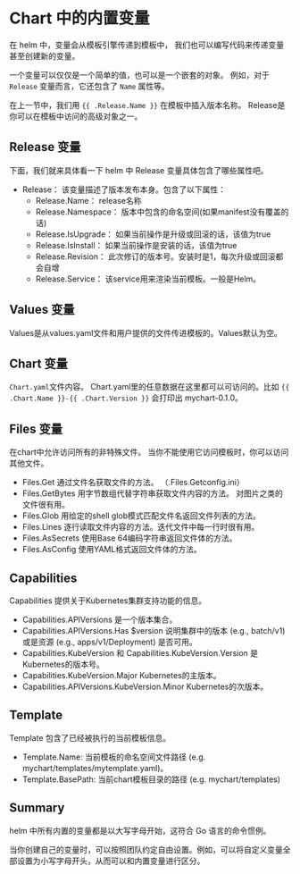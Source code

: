 # Chart 中的内置变量

在 helm 中，变量会从模板引擎传递到模板中，
我们也可以编写代码来传递变量甚至创建新的变量。

一个变量可以仅仅是一个简单的值，也可以是一个嵌套的对象。
例如，对于 `Release` 变量而言，它还包含了 `Name` 属性等。

在上一节中，我们用 `{{ .Release.Name }}` 在模板中插入版本名称。
Release是你可以在模板中访问的高级对象之一。

## Release 变量

下面，我们就来具体看一下 helm 中 Release 变量具体包含了哪些属性吧。

 - Release： 该变量描述了版本发布本身。包含了以下属性：
   - Release.Name： release名称
   - Release.Namespace： 版本中包含的命名空间(如果manifest没有覆盖的话)
   - Release.IsUpgrade： 如果当前操作是升级或回滚的话，该值为true
   - Release.IsInstall： 如果当前操作是安装的话，该值为true
   - Release.Revision： 此次修订的版本号。安装时是1，每次升级或回滚都会自增
   - Release.Service： 该service用来渲染当前模板。一般是Helm。


## Values 变量

Values是从values.yaml文件和用户提供的文件传进模板的。Values默认为空。

## Chart 变量

`Chart.yaml`文件内容。
Chart.yaml里的任意数据在这里都可以可访问的。比如 `{{ .Chart.Name }}-{{ .Chart.Version }}` 会打印出 mychart-0.1.0。

## Files 变量

在chart中允许访问所有的非特殊文件。
当你不能使用它访问模板时，你可以访问其他文件。 

 - Files.Get 通过文件名获取文件的方法。 （.Files.Getconfig.ini）
 - Files.GetBytes 用字节数组代替字符串获取文件内容的方法。 对图片之类的文件很有用。
 - Files.Glob 用给定的shell glob模式匹配文件名返回文件列表的方法。
 - Files.Lines 逐行读取文件内容的方法。迭代文件中每一行时很有用。
 - Files.AsSecrets 使用Base 64编码字符串返回文件体的方法。
 - Files.AsConfig 使用YAML格式返回文件体的方法。

## Capabilities

Capabilities 提供关于Kubernetes集群支持功能的信息。

 - Capabilities.APIVersions 是一个版本集合。
 - Capabilities.APIVersions.Has $version 说明集群中的版本 (e.g., batch/v1) 或是资源 (e.g., apps/v1/Deployment) 是否可用。
 - Capabilities.KubeVersion 和 Capabilities.KubeVersion.Version 是Kubernetes的版本号。
 - Capabilities.KubeVersion.Major Kubernetes的主版本。
 - Capabilities.APIVersions.KubeVersion.Minor Kubernetes的次版本。

## Template

Template 包含了已经被执行的当前模板信息。

 - Template.Name: 当前模板的命名空间文件路径 (e.g. mychart/templates/mytemplate.yaml)。
 - Template.BasePath: 当前chart模板目录的路径 (e.g. mychart/templates)


## Summary

helm 中所有内置的变量都是以大写字母开始，这符合 Go 语言的命令惯例。

当你创建自己的变量时，可以按照团队约定自由设置。例如，可以将自定义变量全部设置为小写字母开头，从而可以和内置变量进行区分。
